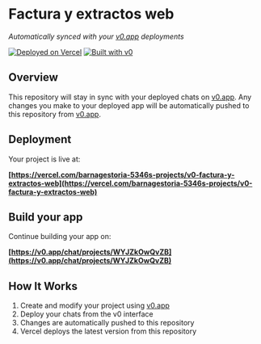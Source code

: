 # Factura y extractos web

*Automatically synced with your [v0.app](https://v0.app) deployments*

[![Deployed on Vercel](https://img.shields.io/badge/Deployed%20on-Vercel-black?style=for-the-badge&logo=vercel)](https://vercel.com/barnagestoria-5346s-projects/v0-factura-y-extractos-web)
[![Built with v0](https://img.shields.io/badge/Built%20with-v0.app-black?style=for-the-badge)](https://v0.app/chat/projects/WYJZkOwQvZB)

## Overview

This repository will stay in sync with your deployed chats on [v0.app](https://v0.app).
Any changes you make to your deployed app will be automatically pushed to this repository from [v0.app](https://v0.app).

## Deployment

Your project is live at:

**[https://vercel.com/barnagestoria-5346s-projects/v0-factura-y-extractos-web](https://vercel.com/barnagestoria-5346s-projects/v0-factura-y-extractos-web)**

## Build your app

Continue building your app on:

**[https://v0.app/chat/projects/WYJZkOwQvZB](https://v0.app/chat/projects/WYJZkOwQvZB)**

## How It Works

1. Create and modify your project using [v0.app](https://v0.app)
2. Deploy your chats from the v0 interface
3. Changes are automatically pushed to this repository
4. Vercel deploys the latest version from this repository